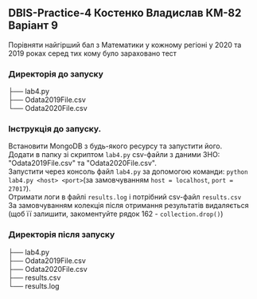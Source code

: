 ## DBIS-Practice-4 Костенко Владислав КМ-82 Варіант 9

Порівняти найгірший бал з Математики у кожному регіоні
у 2020 та 2019 роках серед тих кому було зараховано тест

### Директорія до запуску
├── lab4.py\
├── Odata2019File.csv\
└── Odata2020File.csv
 
### Інструкція до запуску.
Встановити MongoDB з будь-якого ресурсу та запустити його.\
Додати в папку зі скриптом `lab4.py` csv-файли з даними ЗНО: "Odata2019File.csv" та "Odata2020File.csv".\
Запустити через консоль файл `lab4.py` за допомогою команди: `python lab4.py <host> <port>`(за замовчуванням `host = localhost`, `port = 27017`).\
Отримати логи в файлі `results.log` і потрібний csv-файл `results.csv`\
За замовчуванням колекція після отримання результатів видаляється (щоб її залишити, закоментуйте рядок 162 - `collection.drop()`)
### Директорія після запуску
├── lab4.py\
├── Odata2019File.csv\
├── Odata2020File.csv\
├── results.csv\
└── results.log
